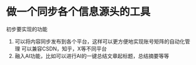 
# 做一个同步各个信息源头的工具

初步要实现的功能
1. 可以将内容同步发布到各个平台，这样可以更方便地实现账号矩阵的自动化管理
    可以兼容CSDN，知乎，X等不同平台
2. 融入AI功能，比如可以进行AI的一键总结文章起标题，总结摘要等等